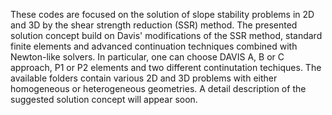 These codes are focused on the solution of slope stability problems in 2D and 3D by the shear strength reduction (SSR) method. The presented solution concept build on Davis' modifications of the SSR method, standard finite elements and advanced continuation techniques combined with Newton-like solvers. In particular, one can choose DAVIS A, B or C approach, P1 or P2 elements and two different continutation techiques. The available folders contain various 2D and 3D problems with either homogeneous or heterogeneous geometries. A detail description of the suggested solution concept will appear soon.

